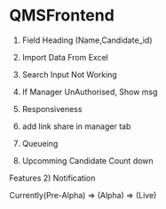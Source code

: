 # QMSFrontend

1) Field Heading (Name,Candidate_id)
2) Import Data From Excel
3) Search Input Not Working
4) If Manager UnAuthorised, Show msg
5) Responsiveness
6) add link share in manager tab
7) Queueing

1) Upcomming Candidate Count down

Features
2) Notification

Currently(Pre-Alpha) => (Alpha) => (Live)